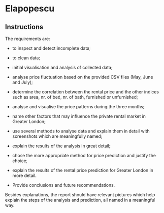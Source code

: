 # Elapopescu
## Instructions
The requirements are:

-	to inspect and detect incomplete data;

-	to clean data;

-	initial visualisation and analysis of collected data;

-	analyse price fluctuation based on the provided CSV files (May, June and July);

-	determine the correlation between the rental price and the other indices such as area, nr. of bed, nr. of bath, furnished or unfurnished;

-	analyse and visualise the price patterns during the three months;

-	name other factors that may influence the private rental market in Greater London;

-	use several methods to analyse data and explain them in detail with screenshots which are meaningfully named;

-	explain the results of the analysis in great detail;

-	chose the more appropriate method for price prediction and justify the choice;

-	explain the results of the rental price prediction for Greater London in more detail.

-	Provide conclusions and future recommendations.

Besides explanations, the report should have relevant pictures which help explain the steps of the analysis and prediction, all named in a meaningful way.
